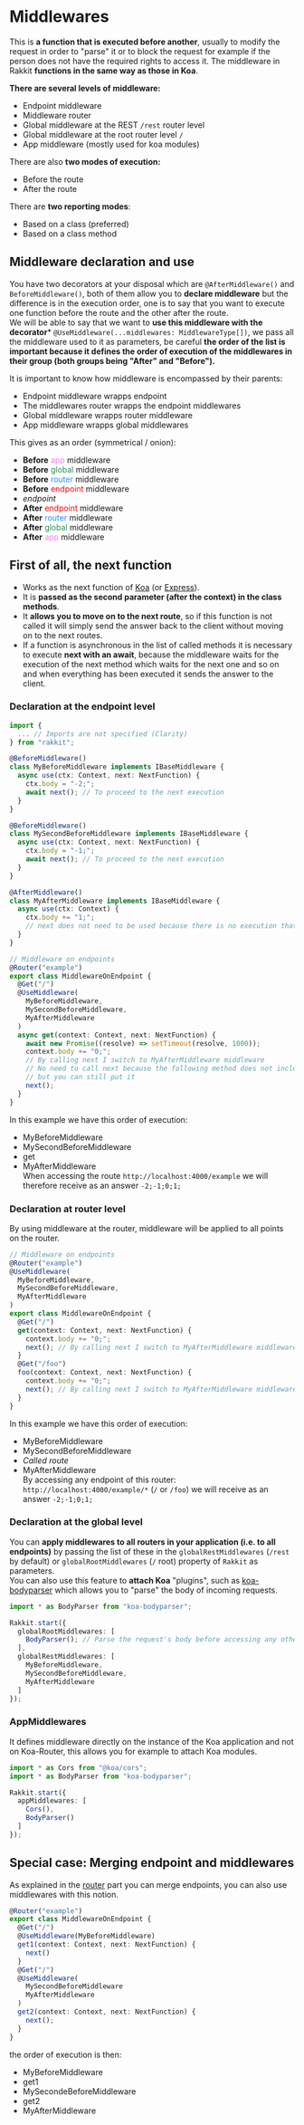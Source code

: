 # Middlewares
This is **a function that is executed before another**, usually to modify the request in order to "parse" it or to block the request for example if the person does not have the required rights to access it. The middleware in Rakkit **functions in the same way as those in Koa**.  

**There are several levels of middleware:**
- Endpoint middleware
- Middleware router
- Global middleware at the REST `/rest` router level
- Global middleware at the root router level `/`
- App middleware (mostly used for koa modules)

There are also **two modes of execution:**
- Before the route
- After the route

There are **two reporting modes**:
- Based on a class (preferred)
- Based on a class method

## Middleware declaration and use
You have two decorators at your disposal which are `@AfterMiddleware()` and `BeforeMiddleware()`, both of them allow you to **declare middleware** but the difference is in the execution order, one is to say that you want to execute one function before the route and the other after the route.  
We will be able to say that we want to **use this middleware with the decorator*** `@UseMiddleware(...middlewares: MiddlewareType[])`, we pass all the middleware used to it as parameters, be careful **the order of the list is important because it defines the order of execution of the middlewares in their group (both groups being "After" and "Before").**  

It is important to know how middleware is encompassed by their parents:
- Endpoint middleware wrapps endpoint
- The middlewares router wrapps the endpoint middlewares
- Global middleware wrapps router middleware
- App middleware wrapps global middlewares

This gives as an order (symmetrical / onion):
- **Before** <span style="color:violet">app</span> middleware
- **Before** <span style="color:seagreen">global</span> middleware
- **Before** <span style="color:dodgerblue">router</span> middleware
- **Before** <span style="color:red">endpoint</span> middleware
- _endpoint_
- **After** <span style="color:red">endpoint</span> middleware
- **After** <span style="color:dodgerblue">router</span> middleware
- **After** <span style="color:seagreen">global</span> middleware
- **After** <span style="color:violet">app</span> middleware

## First of all, the next function
- Works as the next function of [Koa](https://koajs.com) (or [Express](https://expressjs.com/fr/)).  
- It is **passed as the second parameter (after the context) in the class methods**.  
- It **allows you to move on to the next route**, so if this function is not called it will simply send the answer back to the client without moving on to the next routes.  
- If a function is asynchronous in the list of called methods it is necessary to execute **next with an await**, because the middleware waits for the execution of the next method which waits for the next one and so on and when everything has been executed it sends the answer to the client.  

### Declaration at the endpoint level
```typescript
import {
  ... // Imports are not specified (Clarity)
} from "rakkit";

@BeforeMiddleware()
class MyBeforeMiddleware implements IBaseMiddleware {
  async use(ctx: Context, next: NextFunction) {
    ctx.body = "-2;";
    await next(); // To proceed to the next execution
  }
}

@BeforeMiddleware()
class MySecondBeforeMiddleware implements IBaseMiddleware {
  async use(ctx: Context, next: NextFunction) {
    ctx.body = "-1;";
    await next(); // To proceed to the next execution
  }
}

@AfterMiddleware()
class MyAfterMiddleware implements IBaseMiddleware {
  async use(ctx: Context) {
    ctx.body += "1;";
    // next does not need to be used because there is no execution that follows
  }
}

// Middleware on endpoints
@Router("example")
export class MiddlewareOnEndpoint {
  @Get("/")
  @UseMiddleware(
    MyBeforeMiddleware,
    MySecondBeforeMiddleware,
    MyAfterMiddleware
  )
  async get(context: Context, next: NextFunction) {
    await new Promise((resolve) => setTimeout(resolve, 1000));
    context.body += "0;";
    // By calling next I switch to MyAfterMiddleware middleware
    // No need to call next because the following method does not include asynchronous tasks,
    // but you can still put it
    next();
  }
}
```
In this example we have this order of execution:  
- MyBeforeMiddleware
- MySecondBeforeMiddleware
- get
- MyAfterMiddleware  
When accessing the route `http://localhost:4000/example` we will therefore receive as an answer `-2;-1;0;1;`

### Declaration at router level
By using middleware at the router, middleware will be applied to all points on the router.  
```typescript
// Middleware on endpoints
@Router("example")
@UseMiddleware(
  MyBeforeMiddleware,
  MySecondBeforeMiddleware,
  MyAfterMiddleware
)
export class MiddlewareOnEndpoint {
  @Get("/")
  get(context: Context, next: NextFunction) {
    context.body += "0;";
    next(); // By calling next I switch to MyAfterMiddleware middleware
  }
  @Get("/foo")
  foo(context: Context, next: NextFunction) {
    context.body += "0;";
    next(); // By calling next I switch to MyAfterMiddleware middleware
  }
}
```
In this example we have this order of execution:  
- MyBeforeMiddleware
- MySecondBeforeMiddleware
- _Called route_
- MyAfterMiddleware  
By accessing any endpoint of this router: `http://localhost:4000/example/*` (`/` or `/foo`) we will receive as an answer `-2;-1;0;1;`

### Declaration at the global level
You can **apply middlewares to all routers in your application (i.e. to all endpoints)** by passing the list of these in the `globalRestMiddlewares` (`/rest` by default) or `globalRootMiddlewares` (`/` root) property of `Rakkit` as parameters.  
You can also use this feature to **attach Koa** "plugins", such as [koa-bodyparser](https://github.com/koajs/bodyparser) which allows you to "parse" the body of incoming requests.
```typescript
import * as BodyParser from "koa-bodyparser";

Rakkit.start({
  globalRootMiddlewares: [
    BodyParser(); // Parse the request's body before accessing any other method
  ],
  globalRestMiddlewares: [
    MyBeforeMiddleware,
    MySecondBeforeMiddleware,
    MyAfterMiddleware
  ]
});
```

### AppMiddlewares
It defines middleware directly on the instance of the Koa application and not on Koa-Router, this allows you for example to attach Koa modules.
```typescript
import * as Cors from "@koa/cors";
import * as BodyParser from "koa-bodyparser";

Rakkit.start({
  appMiddlewares: [
    Cors(),
    BodyParser()
  ]
});
```

## Special case: Merging endpoint and middlewares
As explained in the [router](/#/en/router) part you can merge endpoints, you can also use middlewares with this notion.

```typescript
@Router("example")
export class MiddlewareOnEndpoint {
  @Get("/")
  @UseMiddleware(MyBeforeMiddleware)
  get1(context: Context, next: NextFunction) {
    next()
  }
  @Get("/")
  @UseMiddleware(
    MySecondBeforeMiddleware
    MyAfterMiddleware
  )
  get2(context: Context, next: NextFunction) {
    next();
  }
}
```
the order of execution is then:
- MyBeforeMiddleware
- get1
- MySecondeBeforeMiddleware
- get2
- MyAfterMiddleware
